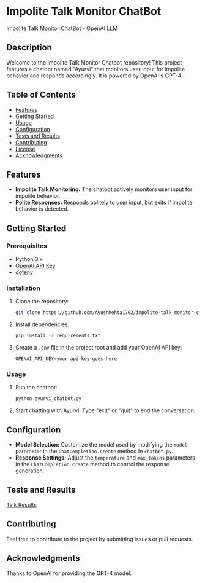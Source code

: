 # Impolite Talk Monitor ChatBot
 Impolite Talk Monitor ChatBot - OpenAI LLM

## Description

Welcome to the Impolite Talk Monitor Chatbot repository! This project features a chatbot named "Ayurvi" that monitors user input for impolite behavior and responds accordingly. It is powered by OpenAI's GPT-4.

## Table of Contents

- [Features](#features)
- [Getting Started](#getting-started)
- [Usage](#usage)
- [Configuration](#configuration)
- [Tests and Results](#tests-and-results)
- [Contributing](#contributing)
- [License](#license)
- [Acknowledgments](#acknowledgments)

## Features

- **Impolite Talk Monitoring:** The chatbot actively monitors user input for impolite behavior.
- **Polite Responses:** Responds politely to user input, but exits if impolite behavior is detected.

## Getting Started

### Prerequisites

- Python 3.x
- [OpenAI API Key](https://beta.openai.com/signup/)
- [dotenv](https://pypi.org/project/python-dotenv/)

### Installation

1. Clone the repository:

    ```bash
    git clone https://github.com/AyushMehta1702/impolite-talk-monitor-chatbot.git
    ```

2. Install dependencies:

    ```bash
    pip install -r requirements.txt
    ```

3. Create a `.env` file in the project root and add your OpenAI API key:

    ```env
    OPENAI_API_KEY=your-api-key-goes-here
    ```

### Usage

1. Run the chatbot:

    ```bash
    python ayurvi_chatbot.py
    ```

2. Start chatting with Ayurvi. Type "exit" or "quit" to end the conversation.

## Configuration

- **Model Selection:** Customize the model used by modifying the `model` parameter in the `ChatCompletion.create` method in `chatbot.py`.
- **Response Settings:** Adjust the `temperature` and `max_tokens` parameters in the `ChatCompletion.create` method to control the response generation.

## Tests and Results
[Talk Results](test_and_resulting_talk.png)

## Contributing
Feel free to contribute to the project by submitting issues or pull requests.

## Acknowledgments
Thanks to OpenAI for providing the GPT-4 model.
